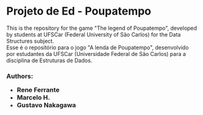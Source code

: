 <h1> Projeto de Ed - Poupatempo</h1>

<p>This is the repository for the game "The legend of Poupatempo", developed by students at UFSCar (Federal University of São Carlos) for the Data Structures subject.
<br/>
Esse é o repositório para o jogo "A lenda de Poupatempo", desenvolvido por estudantes da UFSCar (Universidade Federal de São Carlos) para a disciplina de Estruturas de Dados.</p>

<h3>Authors:
<ul style="list-style-type:disc";>
<li>Rene Ferrante</li>
<li>Marcelo H.</li>
<li>Gustavo Nakagawa</li></ul></h3>
